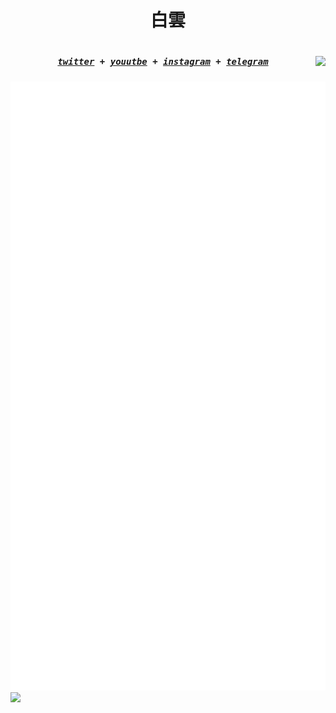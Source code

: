 

<h1 align="center">白雲<h1>


<img align="right" src="https://avatars.githubusercontent.com/u/55632143?v=4">

<h5>
<p align="center">
  <samp>
    <a href="https://twitter.com/philly030">twitter</a> +
    <a href="https://www.youtube.com/channel/UCP0PKFujYwj6jKG5UYYx8Bw">youutbe</a> +
    <a href="https://www.instagram.com/white_cloud.fbk">instagram</a> +
    <a href="https://t.me/phillychi3">telegram</a>
  </samp>
</p>
</h5>





<picture>
  <img src="/github-metrics.svg" alt="Metrics">
</picture>

<img src="https://camo.githubusercontent.com/7167a2406260f00876ac3999addfd1c58344e2e70899970f073e38a89b7a55fd/68747470733a2f2f7777772e662d636f756e7465722e6e65742f6a2f34382f313635353136383930312f">
